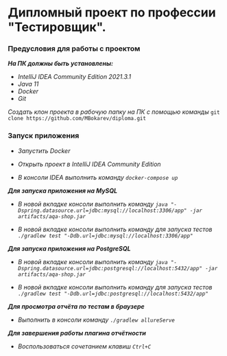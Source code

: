# Дипломный проект по профессии "Тестировщик".

### Предусловия для работы с проектом ###

***На ПК должны быть установлены:***

* *IntelliJ IDEA Community Edition 2021.3.1*
* *Java 11*
* *Docker*
* *Git*

*Создать клон проекта в рабочую папку на ПК с помощью команды* `git clone https://github.com/MBokarev/diploma.git`

### Запуск приложения ###

* *Запустить Docker*

* *Открыть проект в IntelliJ IDEA Community Edition*

* *В консоли IDEA выполнить команду `docker-compose up`*

***Для запуска приложения на MySQL***

* *В новой вкладке консоли выполнить команду `java "-Dspring.datasource.url=jdbc:mysql://localhost:3306/app" -jar artifacts/aqa-shop.jar`*

* *В новой вкладке консоли выполнить команду для запуска тестов `./gradlew test "-Ddb.url=jdbc:mysql://localhost:3306/app"`*

***Для запуска приложения на PostgreSQL***

* *В новой вкладке консоли выполнить команду `java "-Dspring.datasource.url=jdbc:postgresql://localhost:5432/app" -jar artifacts/aqa-shop.jar`*

* *В новой вкладке консоли выполнить команду для запуска тестов `./gradlew test "-Ddb.url=jdbc:postgresql://localhost:5432/app"`*

***Для просмотра отчёта по тестам в браузере***

* *Выполнить в консоли команду `./gradlew allureServe`*

***Для завершения работы плагина отчётности***

* *Воспользоваться сочетанием клавиш `Ctrl+C`*

